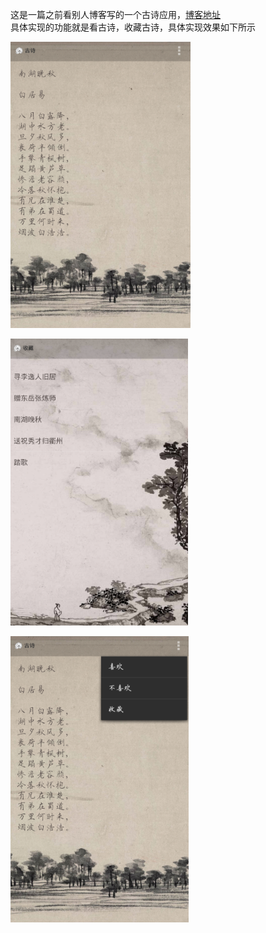   这是一篇之前看别人博客写的一个古诗应用，[博客地址](http://www.cnblogs.com/lfk-dsk/p/4510514.html)  
具体实现的功能就是看古诗，收藏古诗，具体实现效果如下所示  
  
![效果一](https://github.com/chejdj/Poem/blob/master/image/3.png)  

![效果二](https://github.com/chejdj/Poem/blob/master/image/2.png)  

![效果三](https://github.com/chejdj/Poem/blob/master/image/1.png)